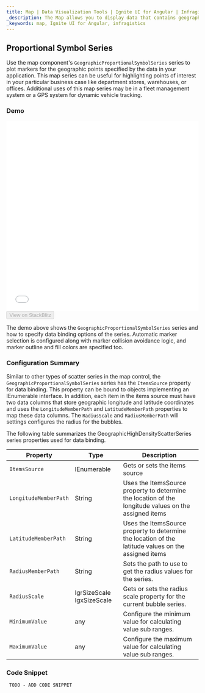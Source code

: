 ```yaml
---
title: Map | Data Visualization Tools | Ignite UI for Angular | Infragistics
_description: The Map allows you to display data that contains geographic locations from view models or geo-spatial data loaded from shape files on geographic imagery maps.View the demo, dependencies, usage and toolbar for more information. 
_keywords: map, Ignite UI for Angular, infragistics
---
```


## Proportional Symbol Series

Use the map component's `GeographicProportionalSymbolSeries` series to plot markers for the geographic points specified by the data in your application. This map series can be useful for highlighting points of interest in your particular business case like department stores, warehouses, or offices. Additional uses of this map series may be in a fleet management system or a GPS system for dynamic vehicle tracking.

### Demo

<div class="sample-container" style="height: 500px">
    <iframe id="geo-map-scatter-proportional-series-iframe" src='{environment:demosBaseUrl}/maps/geo-map-scatter-proportional-series' width="100%" height="100%" seamless frameBorder="0" onload="onSampleIframeContentLoaded(this);"></iframe>
</div>
<div>
    <button data-localize="stackblitz" disabled class="stackblitz-btn"   data-iframe-id="geo-map-scatter-proportional-series-iframe" data-demos-base-url="{environment:demosBaseUrl}">View on StackBlitz
    </button>
</div>

<div class="divider--half"></div>

The demo above shows the `GeographicProportionalSymbolSeries` series and how to specify data binding options of the series. Automatic marker selection is configured along with marker collision avoidance logic, and marker outline and fill colors are specified too.

### Configuration Summary

Similar to other types of scatter series in the map control, the `GeographicProportionalSymbolSeries` series has the `ItemsSource` property for data binding. This property can be bound to objects implementing an IEnumerable interface.
In addition, each item in the items source must have two data columns that store geographic longitude and latitude coordinates and uses the `LongitudeMemberPath` and `LatitudeMemberPath` properties to map these data columns. The `RadiusScale` and `RadiusMemberPath` will settings configures the radius for the bubbles.  

The following table summarizes the GeographicHighDensityScatterSeries series properties used for data binding.

| Property              | Type                                                    | Description                                                                                           |
| --------------------- | ------------------------------------------------------- | ----------------------------------------------------------------------------------------------------- |
| `ItemsSource`         | IEnumerable                                             | Gets or sets the items source                                                                         |
| `LongitudeMemberPath` | String                                                  | Uses the ItemsSource property to determine the location of the longitude values on the assigned items |
| `LatitudeMemberPath`  | String                                                  | Uses the ItemsSource property to determine the location of the latitude values on the assigned items  |
| `RadiusMemberPath`    | String                                                  | Sets the path to use to get the radius values for the series.                                         |
| `RadiusScale`         | <!-- React -->IgrSizeScale <!-- Angular -->IgxSizeScale | Gets or sets the radius scale property for the current bubble series.                                 |
| `MinimumValue`        | any                                                     | Configure the minimum value for calculating value sub ranges.                                         |
| `MaximumValue`        | any                                                     | Configure the maximum value for calculating value sub ranges.                                         |

### Code Snippet

<!--Angular -->

```html
 TODO - ADD CODE SNIPPET
```
